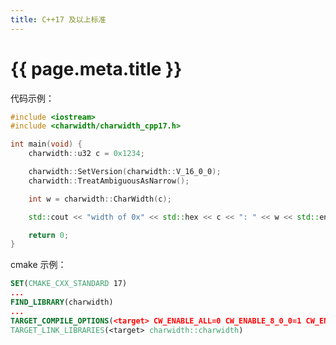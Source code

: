```yaml
---
title: C++17 及以上标准
---
```


# {{ page.meta.title }}

代码示例：
```C++ linenums="1"
#include <iostream>
#include <charwidth/charwidth_cpp17.h>

int main(void) {
	charwidth::u32 c = 0x1234;

	charwidth::SetVersion(charwidth::V_16_0_0);
	charwidth::TreatAmbiguousAsNarrow();

	int w = charwidth::CharWidth(c);

	std::cout << "width of 0x" << std::hex << c << ": " << w << std::endl;

	return 0;
}
```

cmake 示例：
```cmake linenums="1"
SET(CMAKE_CXX_STANDARD 17)
...
FIND_LIBRARY(charwidth)
...
TARGET_COMPILE_OPTIONS(<target> CW_ENABLE_ALL=0 CW_ENABLE_8_0_0=1 CW_ENABLE_16_0_0=1)
TARGET_LINK_LIBRARIES(<target> charwidth::charwidth)
```
